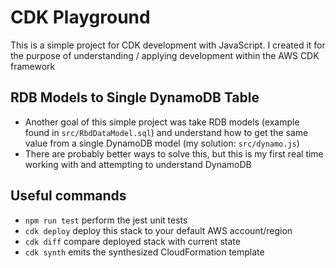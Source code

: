 # CDK Playground

This is a simple project for CDK development with JavaScript. I created it for the purpose of understanding / applying development within the AWS CDK framework

## RDB Models to Single DynamoDB Table

* Another goal of this simple project was take RDB models (example found in `src/RbdDataModel.sql`) and understand how to get the same value from a single DynamoDB model (my solution: `src/dynamo.js`)
* There are probably better ways to solve this, but this is my first real time working with and attempting to understand DynamoDB

## Useful commands

* `npm run test`         perform the jest unit tests
* `cdk deploy`           deploy this stack to your default AWS account/region
* `cdk diff`             compare deployed stack with current state
* `cdk synth`            emits the synthesized CloudFormation template
